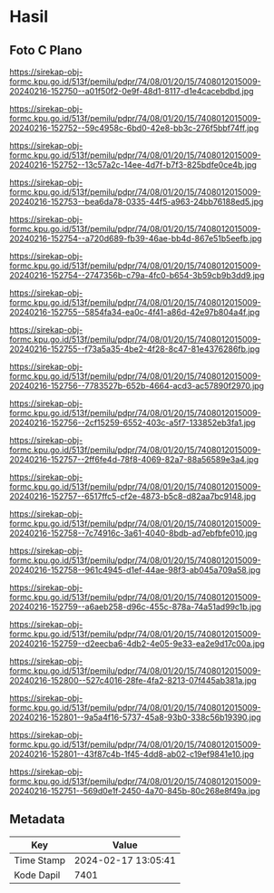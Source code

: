 # Hasil

## Foto C Plano

https://sirekap-obj-formc.kpu.go.id/513f/pemilu/pdpr/74/08/01/20/15/7408012015009-20240216-152750--a01f50f2-0e9f-48d1-8117-d1e4cacebdbd.jpg

https://sirekap-obj-formc.kpu.go.id/513f/pemilu/pdpr/74/08/01/20/15/7408012015009-20240216-152752--59c4958c-6bd0-42e8-bb3c-276f5bbf74ff.jpg

https://sirekap-obj-formc.kpu.go.id/513f/pemilu/pdpr/74/08/01/20/15/7408012015009-20240216-152752--13c57a2c-14ee-4d7f-b7f3-825bdfe0ce4b.jpg

https://sirekap-obj-formc.kpu.go.id/513f/pemilu/pdpr/74/08/01/20/15/7408012015009-20240216-152753--bea6da78-0335-44f5-a963-24bb76188ed5.jpg

https://sirekap-obj-formc.kpu.go.id/513f/pemilu/pdpr/74/08/01/20/15/7408012015009-20240216-152754--a720d689-fb39-46ae-bb4d-867e51b5eefb.jpg

https://sirekap-obj-formc.kpu.go.id/513f/pemilu/pdpr/74/08/01/20/15/7408012015009-20240216-152754--2747356b-c79a-4fc0-b654-3b59cb9b3dd9.jpg

https://sirekap-obj-formc.kpu.go.id/513f/pemilu/pdpr/74/08/01/20/15/7408012015009-20240216-152755--5854fa34-ea0c-4f41-a86d-42e97b804a4f.jpg

https://sirekap-obj-formc.kpu.go.id/513f/pemilu/pdpr/74/08/01/20/15/7408012015009-20240216-152755--f73a5a35-4be2-4f28-8c47-81e4376286fb.jpg

https://sirekap-obj-formc.kpu.go.id/513f/pemilu/pdpr/74/08/01/20/15/7408012015009-20240216-152756--7783527b-652b-4664-acd3-ac57890f2970.jpg

https://sirekap-obj-formc.kpu.go.id/513f/pemilu/pdpr/74/08/01/20/15/7408012015009-20240216-152756--2cf15259-6552-403c-a5f7-133852eb3fa1.jpg

https://sirekap-obj-formc.kpu.go.id/513f/pemilu/pdpr/74/08/01/20/15/7408012015009-20240216-152757--2ff6fe4d-78f8-4069-82a7-88a56589e3a4.jpg

https://sirekap-obj-formc.kpu.go.id/513f/pemilu/pdpr/74/08/01/20/15/7408012015009-20240216-152757--6517ffc5-cf2e-4873-b5c8-d82aa7bc9148.jpg

https://sirekap-obj-formc.kpu.go.id/513f/pemilu/pdpr/74/08/01/20/15/7408012015009-20240216-152758--7c74916c-3a61-4040-8bdb-ad7ebfbfe010.jpg

https://sirekap-obj-formc.kpu.go.id/513f/pemilu/pdpr/74/08/01/20/15/7408012015009-20240216-152758--961c4945-d1ef-44ae-98f3-ab045a709a58.jpg

https://sirekap-obj-formc.kpu.go.id/513f/pemilu/pdpr/74/08/01/20/15/7408012015009-20240216-152759--a6aeb258-d96c-455c-878a-74a51ad99c1b.jpg

https://sirekap-obj-formc.kpu.go.id/513f/pemilu/pdpr/74/08/01/20/15/7408012015009-20240216-152759--d2eecba6-4db2-4e05-9e33-ea2e9d17c00a.jpg

https://sirekap-obj-formc.kpu.go.id/513f/pemilu/pdpr/74/08/01/20/15/7408012015009-20240216-152800--527c4016-28fe-4fa2-8213-07f445ab381a.jpg

https://sirekap-obj-formc.kpu.go.id/513f/pemilu/pdpr/74/08/01/20/15/7408012015009-20240216-152801--9a5a4f16-5737-45a8-93b0-338c56b19390.jpg

https://sirekap-obj-formc.kpu.go.id/513f/pemilu/pdpr/74/08/01/20/15/7408012015009-20240216-152801--43f87c4b-1f45-4dd8-ab02-c19ef9841e10.jpg

https://sirekap-obj-formc.kpu.go.id/513f/pemilu/pdpr/74/08/01/20/15/7408012015009-20240216-152751--569d0e1f-2450-4a70-845b-80c268e8f49a.jpg


## Metadata

| Key        | Value               |
| ---------- | ------------------- |
| Time Stamp | 2024-02-17 13:05:41 |
| Kode Dapil | 7401                |



